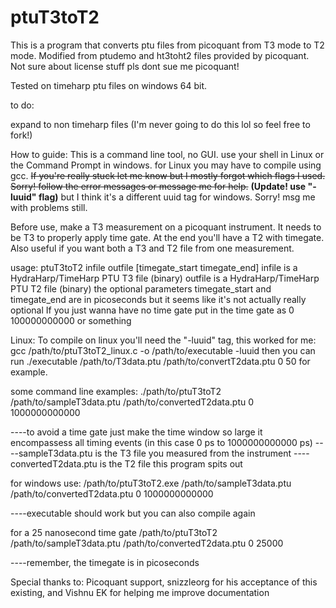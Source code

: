 # ptuT3toT2
This is a program that converts ptu files from picoquant from T3 mode to T2 mode. Modified from ptudemo and ht3toht2 files provided by picoquant. Not sure about license stuff pls dont sue me picoquant!

Tested on timeharp ptu files on windows 64 bit.

to do:

expand to non timeharp files (I'm never going to do this lol so feel free to fork!)


How to guide:
This is a command line tool, no GUI. use your shell in Linux or the Command Prompt in windows.
for Linux you may have to compile using gcc. ~~If you're really stuck let me know but I mostly forgot which flags I used. Sorry! follow the error messages or message me for help.~~ **(Update! use "-luuid" flag)** but I think it's a different uuid tag for windows. Sorry! msg me with problems still.

Before use, make a T3 measurement on a picoquant instrument. It needs to be T3 to properly apply time gate. At the end you'll have a T2 with timegate. Also useful if you want both a T3 and T2 file from one measurement.

usage: ptuT3toT2 infile outfile [timegate_start timegate_end]
infile is a HydraHarp/TimeHarp PTU T3 file (binary)
outfile is a HydraHarp/TimeHarp PTU T2 file (binary)
the optional parameters timegate_start and timegate_end are in picoseconds but it seems like it's not actually really optional
If you just wanna have no time gate put in the time gate as 0 100000000000 or something

Linux:
  To compile on linux you'll need the "-luuid" tag, this worked for me:
  gcc /path/to/ptuT3toT2_linux.c -o /path/to/executable -luuid
  then you can run 
  ./executable /path/to/T3data.ptu /path/to/convertT2data.ptu 0 50
 for example.


some command line examples:
  ./path/to/ptuT3toT2 /path/to/sampleT3data.ptu /path/to/convertedT2data.ptu 0 1000000000000
  
  ----to avoid a time gate just make the time window so large it encompassess all timing events (in this case 0 ps to 1000000000000 ps)
  ----sampleT3data.ptu is the T3 file you measured from the instrument
  ----convertedT2data.ptu is the T2 file this program spits out
  
  for windows use:
  /path/to/ptuT3toT2.exe /path/to/sampleT3data.ptu /path/to/convertedT2data.ptu 0 1000000000000
  
  ----executable should work but you can also compile again
  
  for a 25 nanosecond time gate
  /path/to/ptuT3toT2 /path/to/sampleT3data.ptu /path/to/convertedT2data.ptu 0 25000
  
  ----remember, the timegate is in picoseconds

Special thanks to:
Picoquant support, snizzleorg for his acceptance of this existing, and Vishnu EK for helping me improve documentation
